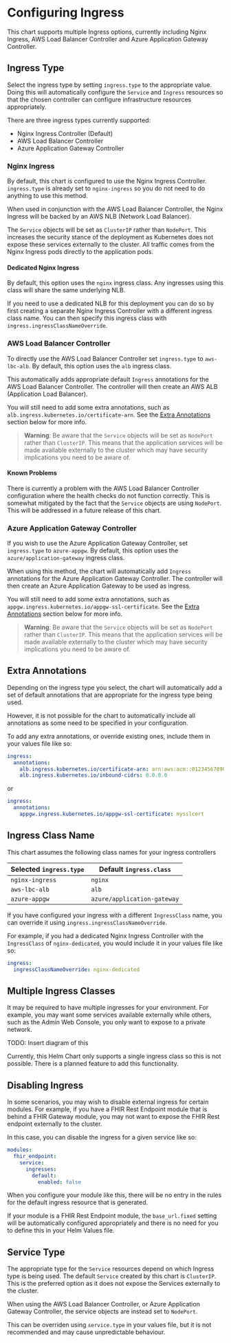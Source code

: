 # Configuring Ingress
This chart supports multiple Ingress options, currently including Nginx Ingress, AWS Load Balancer
Controller and Azure Application Gateway Controller.

## Ingress Type
Select the ingress type by setting `ingress.type` to the appropriate value. Doing this will automatically configure the `Service` and `Ingress` resources so that the chosen controller can configure infrastructure resources appropriately.

There are three ingress types currently supported:

* Nginx Ingress Controller (Default)
* AWS Load Balancer Controller
* Azure Application Gateway Controller

### Nginx Ingress
By default, this chart is configured to use the Nginx Ingress Controller. `ingress.type` is already set to `nginx-ingress` so you do not need to do anything to use this method.

When used in conjunction with the AWS Load Balancer Controller, the Nginx Ingress will be backed by an AWS NLB (Network Load Balancer).

The `Service` objects will be set as `ClusterIP` rather than `NodePort`. This increases the security stance of the deployment as Kubernetes does not expose these services externally to the cluster. All traffic comes from the Nginx Ingress pods directly to the application pods.

#### Dedicated Nginx Ingress
By default, this option uses the `nginx` ingress class. Any ingresses using this class will share the same underlying NLB.

If you need to use a dedicated NLB for this deployment you can do so by first creating a separate Nginx Ingress Controller with a different ingress class name. You can then specify this ingress class with `ingress.ingressClassNameOverride`.

### AWS Load Balancer Controller
To directly use the AWS Load Balancer Controller set `ingress.type` to `aws-lbc-alb`. By default, this option uses the `alb` ingress class.

This automatically adds appropriate default `Ingress` annotations for the AWS Load Balancer Controller. The controller will then create an AWS ALB (Application Load Balancer).

You will still need to add some extra annotations, such as `alb.ingress.kubernetes.io/certificate-arn`. See the [Extra Annotations](#extra-annotations) section below for more info.

>**Warning**: Be aware that the `Service` objects will be set as `NodePort` rather than  `ClusterIP`. This means that the application services will be made available externally to the cluster which may have security implications you need to be aware of.

#### Known Problems
There is currently a problem with the AWS Load Balancer Controller configuration where the health checks do not function correctly. This is somewhat mitigated by the fact that the `Service` objects are using `NodePort`. This will be addressed in a future release of this chart.

### Azure Application Gateway Controller
If you wish to use the Azure Application Gateway Controller, set `ingress.type` to `azure-appgw`. By default, this option uses the `azure/application-gateway` ingress class.

When using this method, the chart will automatically add `Ingress` annotations for the Azure Application Gateway Controller. The controller will then create an Azure Application Gateway to be used as ingress.

You will still need to add some extra annotations, such as `appgw.ingress.kubernetes.io/appgw-ssl-certificate`. See the [Extra Annotations](#extra-annotations) section below for more info.

>**Warning**: Be aware that the `Service` objects will be set as `NodePort` rather than  `ClusterIP`. This means that the application services will be made available externally to the cluster which may have security implications you need to be aware of.

## Extra Annotations
Depending on the ingress type you select, the chart will automatically add a set of default annotations that are appropriate for the ingress type being used.

However, it is not possible for the chart to automatically include all annotations as some need to be specified in your configuration.

To add any extra annotations, or override existing ones, include them in your values file like so:

```yaml
ingress:
  annotations:
    alb.ingress.kubernetes.io/certificate-arn: arn:aws:acm::01234567890:certificate/abcdef
    alb.ingress.kubernetes.io/inbound-cidrs: 0.0.0.0
```

or
```yaml
ingress:
  annotations:
    appgw.ingress.kubernetes.io/appgw-ssl-certificate: mysslcert
```

## Ingress Class Name
This chart assumes the following class names for your ingress controllers

| Selected `ingress.type`  | Default `ingress.class`             |
| --------------- | --------------------------- |
| `nginx-ingress` | `nginx`                     |
| `aws-lbc-alb`   | `alb`                       |
| `azure-appgw`   | `azure/application-gateway` |

If you have configured your ingress with a different `IngressClass` name, you can override it using `ingress.ingressClassNameOverride`.

For example, if you had a dedicated Nginx Ingress Controller with the `IngressClass` of `nginx-dedicated`, you would include it in your values file like so:

```yaml
ingress:
  ingressClassNameOverride: nginx-dedicated
```

## Multiple Ingress Classes
It may be required to have multiple ingresses for your environment. For example, you may want some services available externally while others, such as the Admin Web Console, you only want to expose to a private network.

TODO: Insert diagram of this

Currently, this Helm Chart only supports a single ingress class so this is not possible. There is a planned feature to add this functionality.

## Disabling Ingress
In some scenarios, you may wish to disable external ingress for certain modules. For example, if you have a FHIR Rest Endpoint module that is behind a FHIR Gateway module, you may not want to expose the FHIR Rest endpoint externally to the cluster.

In this case, you can disable the ingress for a given service like so:
```yaml
modules:
  fhir_endpoint:
    service:
      ingresses:
        default:
          enabled: false
```

When you configure your module like this, there will be no entry in the rules for the default ingress resource that is generated.

If your module is a FHIR Rest Endpoint module, the `base_url.fixed` setting will be automatically configured appropriately and there is no need for you to define this in your Helm Values file.

## Service Type
The appropriate type for the `Service` resources depend on which Ingress type is being used.
The default `Service` created by this chart is `ClusterIP`. This is the preferred option as it does not expose the Services externally to the cluster.

When using the AWS Load Balancer Controller, or Azure Application Gateway Controller, the service objects are instead set to `NodePort`.

This can be overriden using ```service.type``` in your values file, but it is not recommended and may cause unpredictable behaviour.

<!-- TODO: We may need to enable `target-type: ip` in the AWS Load Balancer Controller. If doing this, we will need to use pod readiness gates - https://kubernetes-sigs.github.io/aws-load-balancer-controller/v2.4/deploy/pod_readiness_gate/ . This will not work until healthchecks are functioning correctly. -->
